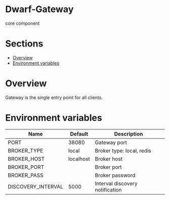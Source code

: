 Dwarf-Gateway
============
core component


# Sections

* [Overview](#overview)
* [Environment variables](#evironment-variables)

# Overview

Gateway is the single entry point for all clients.

# Environment variables

| Name 	             | Default 	| Description                  	  |
|------------------- |---------	|-------------------------------  |
| PORT  	         | 38080    | Gateway port 	                  |
| BROKER_TYPE        | local    | Broker type: local, redis       |
| BROKER_HOST        | localhost| Broker host                     |
| BROKER_PORT        |          | Broker port                     |
| BROKER_PASS        |          | Broker password                 |
| DISCOVERY_INTERVAL | 5000     | Interval discovery notification |